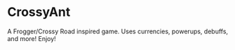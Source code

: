 # CrossyAnt
A Frogger/Crossy Road inspired game. Uses currencies, powerups, debuffs, and more! Enjoy!
